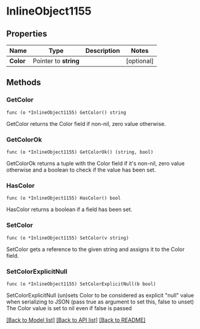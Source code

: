 # InlineObject1155

## Properties

Name | Type | Description | Notes
------------ | ------------- | ------------- | -------------
**Color** | Pointer to **string** |  | [optional] 

## Methods

### GetColor

`func (o *InlineObject1155) GetColor() string`

GetColor returns the Color field if non-nil, zero value otherwise.

### GetColorOk

`func (o *InlineObject1155) GetColorOk() (string, bool)`

GetColorOk returns a tuple with the Color field if it's non-nil, zero value otherwise
and a boolean to check if the value has been set.

### HasColor

`func (o *InlineObject1155) HasColor() bool`

HasColor returns a boolean if a field has been set.

### SetColor

`func (o *InlineObject1155) SetColor(v string)`

SetColor gets a reference to the given string and assigns it to the Color field.

### SetColorExplicitNull

`func (o *InlineObject1155) SetColorExplicitNull(b bool)`

SetColorExplicitNull (un)sets Color to be considered as explicit "null" value
when serializing to JSON (pass true as argument to set this, false to unset)
The Color value is set to nil even if false is passed

[[Back to Model list]](../README.md#documentation-for-models) [[Back to API list]](../README.md#documentation-for-api-endpoints) [[Back to README]](../README.md)


